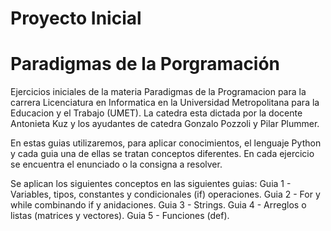 # Proyecto Inicial
#  Paradigmas de la Porgramación

Ejercicios iniciales de la materia Paradigmas de la Programacion para la carrera Licenciatura en Informatica 
en la Universidad Metropolitana para la Educacion y el Trabajo (UMET). La catedra esta dictada por la docente Antonieta Kuz y los ayudantes de catedra
Gonzalo Pozzoli y Pilar Plummer.

En estas guias utilizaremos, para aplicar conocimientos, el lenguaje Python y cada guia una de ellas se tratan conceptos diferentes.
En cada ejercicio se encuentra el enunciado o la consigna a resolver.

Se aplican los siguientes conceptos en las siguientes guias:
Guia 1 - Variables, tipos, constantes y condicionales (if) operaciones.
Guia 2 - For y while combinando if y anidaciones.
Guia 3 - Strings.
Guia 4 - Arreglos o listas (matrices y vectores).
Guia 5 - Funciones (def).
